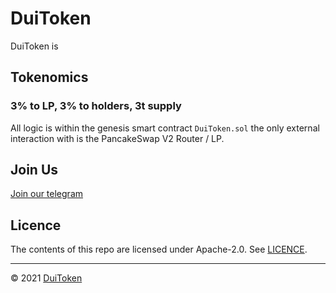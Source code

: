 # DuiToken

DuiToken is 

## Tokenomics

### 3% to LP, 3% to holders, 3t supply
All logic is within the genesis smart contract ```DuiToken.sol``` the only external interaction with is the PancakeSwap V2 Router / LP.

## Join Us
[Join our telegram](https://t.me/DuiCoinOfficial)

## Licence

The contents of this repo are licensed under Apache-2.0. See [LICENCE](https://github.com/DuiToken/LICENCE).

-----

© 2021 [DuiToken](https://DuiToken.com)

